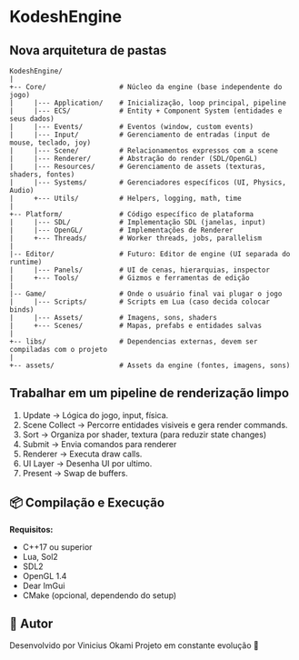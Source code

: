 # KodeshEngine

## Nova arquitetura de pastas
```
KodeshEngine/
|
+-- Core/                  # Núcleo da engine (base independente do jogo)
|     |--- Application/    # Inicialização, loop principal, pipeline
|     |--- ECS/            # Entity + Component System (entidades e seus dados)
|     |--- Events/         # Eventos (window, custom events)
|     |--- Input/          # Gerenciamento de entradas (input de mouse, teclado, joy)
|     |--- Scene/          # Relacionamentos expressos com a scene
|     |--- Renderer/       # Abstração do render (SDL/OpenGL)
|     |--- Resources/      # Gerenciamento de assets (texturas, shaders, fontes)
|     |--- Systems/        # Gerenciadores específicos (UI, Physics, Audio)
|     +--- Utils/          # Helpers, logging, math, time
|
+-- Platform/              # Código específico de plataforma
|     |--- SDL/            # Implementação SDL (janelas, input)
|     |--- OpenGL/         # Implementações de Renderer
|     +--- Threads/        # Worker threads, jobs, parallelism
|
|-- Editor/                # Futuro: Editor de engine (UI separada do runtime)
|     |--- Panels/         # UI de cenas, hierarquias, inspector
|     +--- Tools/          # Gizmos e ferramentas de edição
|
|-- Game/                  # Onde o usuário final vai plugar o jogo
|     |--- Scripts/        # Scripts em Lua (caso decida colocar binds)
|     |--- Assets/         # Imagens, sons, shaders
|     +--- Scenes/         # Mapas, prefabs e entidades salvas
|
+-- libs/                  # Dependencias externas, devem ser compiladas com o projeto
|
+-- assets/                # Assets da engine (fontes, imagens, sons)
```

## Trabalhar em um pipeline de renderização limpo

1. Update -> Lógica do jogo, input, física.
2. Scene Collect -> Percorre entidades visiveis e gera render commands.
3. Sort -> Organiza por shader, textura (para reduzir state changes)
4. Submit -> Envia comandos para renderer
5. Renderer -> Executa draw calls.
6. UI Layer -> Desenha UI por ultimo.
7. Present -> Swap de buffers.


## 📦 Compilação e Execução

**Requisitos:**
- C++17 ou superior
- Lua, Sol2
- SDL2
- OpenGL 1.4
- Dear ImGui
- CMake (opcional, dependendo do setup)

## 👤 Autor
Desenvolvido por Vinicius Okami
Projeto em constante evolução 🚧
